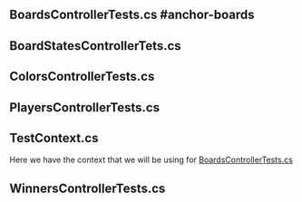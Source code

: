 ## BoardsControllerTests.cs #anchor-boards








## BoardStatesControllerTets.cs
## ColorsControllerTests.cs
## PlayersControllerTests.cs
## TestContext.cs
Here we have the context that we will be using for [BoardsControllerTests.cs](#anchor-boards)
## WinnersControllerTests.cs
